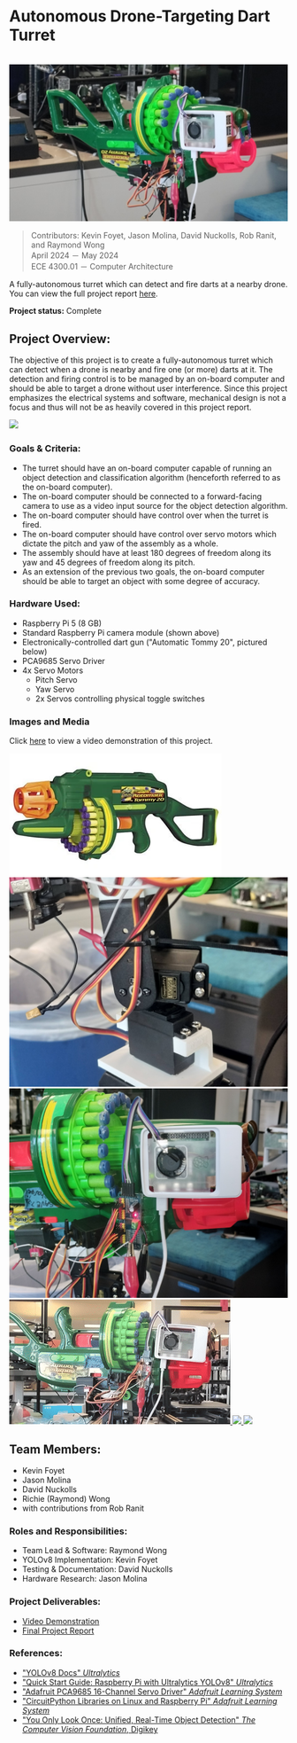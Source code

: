 # Autonomous Drone-Targeting Dart Turret 

<br>

<a href="https://www.youtube.com/watch?v=BIZtcLPPDtI" target="_blank">
    <img src="../images/turret_thumbnail.jpg">
</a>

> Contributors: Kevin Foyet, Jason Molina, David Nuckolls, Rob Ranit, and Raymond Wong <br>
> April 2024 － May 2024 <br>
> ECE 4300.01 － Computer Architecture

A fully-autonomous turret which can detect and fire darts at a nearby drone. You can view the full project report [here](https://docs.google.com/document/d/1pOIFu9WY_gL9sg0sMV9PNh2P3P-iyiJVVvix_5ne5tk).

**Project status:** Complete


## Project Overview:

The objective of this project is to create a fully-autonomous turret which can detect when a drone is nearby and fire one (or more) darts at it. The detection and firing control is to be managed by an on-board computer and should be able to target a drone without user interference. Since this project emphasizes the electrical systems and software, mechanical design is not a focus and thus will not be as heavily covered in this project report. 


<a href="../images/turret_turnaround.gif" target="_blank">
    <img src="../images/turret_turnaround.gif">
</a>


### Goals & Criteria:
- The turret should have an on-board computer capable of running an object detection and classification algorithm (henceforth referred to as the on-board computer).
- The on-board computer should be connected to a forward-facing camera to use as a video input source for the object detection algorithm.
- The on-board computer should have control over when the turret is fired.
- The on-board computer should have control over servo motors which dictate the pitch and yaw of the assembly as a whole.
- The assembly should have at least 180 degrees of freedom along its yaw and 45 degrees of freedom along its pitch.
- As an extension of the previous two goals, the on-board computer should be able to target an object with some degree of accuracy.

### Hardware Used:
- Raspberry Pi 5 (8 GB)
- Standard Raspberry Pi camera module (shown above)
- Electronically-controlled dart gun ("Automatic Tommy 20", pictured below)
- PCA9685 Servo Driver
- 4x Servo Motors
    - Pitch Servo
    - Yaw Servo
    - 2x Servos controlling physical toggle switches


### Images and Media

Click [here](https://www.youtube.com/watch?v=BIZtcLPPDtI) to view a video demonstration of this project.

<a href="../images/tommygun.jpg" target="_blank">
    <img src="../images/tommygun.jpg">
</a>
<a href="../images/turret_motors.jpg" target="_blank">
    <img src="../images/turret_motors.jpg">
</a>
<a href="../images/turret_hardware.jpg" target="_blank">
    <img src="../images/turret_hardware.jpg">
</a>

<a href="../images/turret_targetlock.gif" target="_blank">
    <img src="../images/turret_targetlock.gif">
</a>
<a href="../images/turret_slowmo.gif" target="_blank">
    <img src="../images/turret_slowmo.gif">
</a>
<a href="../images/turret_turnaround.gif" target="_blank">
    <img src="../images/turret_turnaround.gif">
</a>


## Team Members:
- Kevin Foyet
- Jason Molina
- David Nuckolls
- Richie (Raymond) Wong
- with contributions from Rob Ranit


### Roles and Responsibilities:
- Team Lead & Software: Raymond Wong
- YOLOv8 Implementation: Kevin Foyet
- Testing & Documentation: David Nuckolls
- Hardware Research: Jason Molina


### Project Deliverables:
- [Video Demonstration](https://www.youtube.com/watch?v=BIZtcLPPDtI)
- [Final Project Report](https://docs.google.com/document/d/1pOIFu9WY_gL9sg0sMV9PNh2P3P-iyiJVVvix_5ne5tk/)


### References:
- ["YOLOv8 Docs" *Ultralytics*](https://docs.ultralytics.com/models/yolov8/)
- ["Quick Start Guide: Raspberry Pi with Ultralytics YOLOv8" *Ultralytics*](https://docs.ultralytics.com/guides/raspberry-pi/)
- ["Adafruit PCA9685 16-Channel Servo Driver" *Adafruit Learning System*](https://learn.adafruit.com/16-channel-pwm-servo-driver/overview)
- ["CircuitPython Libraries on Linux and Raspberry Pi" *Adafruit Learning System*](https://learn.adafruit.com/circuitpython-on-raspberrypi-linux)
- ["You Only Look Once: Unified, Real-Time Object Detection" *The Computer Vision Foundation*, Digikey](https://www.cv-foundation.org/openaccess/content_cvpr_2016/papers/Redmon_You_Only_Look_CVPR_2016_paper.pdf)
